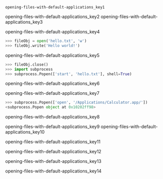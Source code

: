 ```ngMeta
opening-files-with-default-applications_key1
```

opening-files-with-default-applications_key2
opening-files-with-default-applications_key3


opening-files-with-default-applications_key4


```python
>>> fileObj = open('hello.txt', 'w')
>>> fileObj.write('Hello world!')
```
opening-files-with-default-applications_key5
```python
>>> fileObj.close()
>>> import subprocess
>>> subprocess.Popen(['start', 'hello.txt'], shell=True)
```
opening-files-with-default-applications_key6


opening-files-with-default-applications_key7


```python
>>> subprocess.Popen(['open', '/Applications/Calculator.app/'])
<subprocess.Popen object at 0x10202ff98>
```
opening-files-with-default-applications_key8


opening-files-with-default-applications_key9
opening-files-with-default-applications_key10


opening-files-with-default-applications_key11


opening-files-with-default-applications_key12


opening-files-with-default-applications_key13


opening-files-with-default-applications_key14
